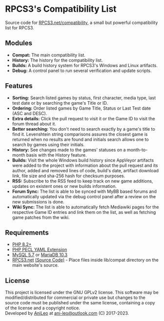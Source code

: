 # RPCS3's Compatibility List
Source code for [RPCS3.net/compatibility](https://rpcs3.net/compatibility), a small but powerful compatibility list for RPCS3.

## Modules
- **Compat:** The main compatibility list.
- **History:** The history for the compatibility list.
- **Builds:** A build history system for RPCS3's Windows and Linux artifacts.
- **Debug:** A control panel to run several verification and update scripts.

## Features
- **Sorting:** Search listed games by status, first character, media type, last test date or by searching the game's Title or ID.
- **Ordering:** Order listed games by Game Title, Status or Last Test date (ASC and DESC).
- **Extra details:** Click the pull request to visit it or the Game ID to visit the forum thread about it.
- **Better searching:** You don't need to search exactly by a game's title to find it. Levenshtein string comparisons assures the closest game is returned when no results are found and initials search allows one to search by games using their initials.
- **History:** See changes made to the games' statuses on a month-to-month basis with the History feature.
- **Builds:** Visit the whole Windows build history since AppVeyor artifacts were added to the project with information about the pull request and its author, added and removed lines of code, build's date, artifact download link, file size and sha-256 hash for checksum purposes.
- **RSS:** Subscribe to the RSS feed to keep track on new game additions, updates on existent ones or new builds information.
- **Forum Sync:** The list is able to be synced with MyBB based forums and automatically updated via the debug control panel after a review on the new submissions is done.
- **Wiki Sync:** The list is able to automatically fetch Mediawiki pages for the respective Game ID entries and link them on the list, as well as fetching game patches from the wiki.

## Requirements
- [PHP 8.2+](https://secure.php.net/downloads.php)
- [PHP PECL YAML Extension](https://pecl.php.net/package/yaml)
- [MySQL 5.7](https://dev.mysql.com/downloads/mysql/5.7.html) or [MariaDB 10.3](https://downloads.mariadb.org/mariadb/10.2)
- [RPCS3.net](https://rpcs3.net) [(Source Code)](https://github.com/DAGINATSUKO/www-rpcs3) - Place files inside lib/compat directory on the main website's source.

## License
This project is licensed under the GNU GPLv2 license. This software may be modified/distributed for commercial or private use but changes to the source code must be published under the same license, containing a copy of the license and a copyright notice.
<br>Developed by [AniLeo](https://github.com/AniLeo) at ani-leo@outlook.com (C) 2017-2023.
